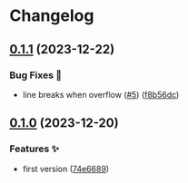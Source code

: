 # Changelog

## [0.1.1](https://github.com/hbstack/social-share-buttons/compare/v0.1.0...v0.1.1) (2023-12-22)


### Bug Fixes 🐞

* line breaks when overflow ([#5](https://github.com/hbstack/social-share-buttons/issues/5)) ([f8b56dc](https://github.com/hbstack/social-share-buttons/commit/f8b56dcd4df696a20a70611da84e6442781b5e52))

## [0.1.0](https://github.com/hbstack/social-share-buttons/compare/v0.0.1...v0.1.0) (2023-12-20)


### Features ✨

* first version ([74e6689](https://github.com/hbstack/social-share-buttons/commit/74e66892e77600ea04b14b635201465594455334))
